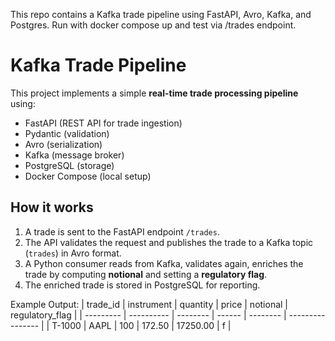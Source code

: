 This repo contains a Kafka trade pipeline using FastAPI, Avro, Kafka, and Postgres. Run with docker compose up and test via /trades endpoint.

# Kafka Trade Pipeline
This project implements a simple **real-time trade processing pipeline** using:

- FastAPI (REST API for trade ingestion)
- Pydantic (validation)
- Avro (serialization)
- Kafka (message broker)
- PostgreSQL (storage)
- Docker Compose (local setup)

## How it works
1. A trade is sent to the FastAPI endpoint `/trades`.
2. The API validates the request and publishes the trade to a Kafka topic (`trades`) in Avro format.
3. A Python consumer reads from Kafka, validates again, enriches the trade by computing **notional** and setting a **regulatory flag**.
4. The enriched trade is stored in PostgreSQL for reporting.

Example Output:
| trade\_id | instrument | quantity | price  | notional | regulatory\_flag |
| --------- | ---------- | -------- | ------ | -------- | ---------------- |
| T-1000    | AAPL       | 100      | 172.50 | 17250.00 | f                |


